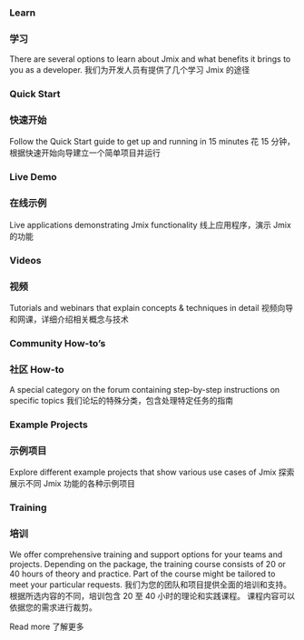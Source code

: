 ### Learn

### 学习

There are several options to learn about Jmix and what benefits it brings to you as a developer.
我们为开发人员有提供了几个学习 Jmix 的途径

### Quick Start

### 快速开始

Follow the Quick Start guide to get up and running in 15 minutes
花 15 分钟，根据快速开始向导建立一个简单项目并运行

### Live Demo

### 在线示例

Live applications demonstrating Jmix functionality
线上应用程序，演示 Jmix 的功能

### Videos

### 视频

Tutorials and webinars that explain concepts & techniques in detail
视频向导和网课，详细介绍相关概念与技术

### Community How-to’s

### 社区 How-to

A special category on the forum containing step-by-step instructions on specific topics
我们论坛的特殊分类，包含处理特定任务的指南

### Example Projects

### 示例项目

Explore different example projects that show various use cases of Jmix
探索展示不同 Jmix 功能的各种示例项目

### Training

### 培训

We offer comprehensive training and support options for your teams and projects.
Depending on the package, the training course consists of 20 or 40 hours of theory and practice.
Part of the course might be tailored to meet your particular requests.
我们为您的团队和项目提供全面的培训和支持。
根据所选内容的不同，培训包含 20 至 40 小时的理论和实践课程。
课程内容可以依据您的需求进行裁剪。

Read more
了解更多
